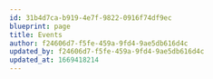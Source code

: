 ```yaml
---
id: 31b4d7ca-b919-4e7f-9822-0916f74df9ec
blueprint: page
title: Events
author: f24606d7-f5fe-459a-9fd4-9ae5db616d4c
updated_by: f24606d7-f5fe-459a-9fd4-9ae5db616d4c
updated_at: 1669418214
---
```

